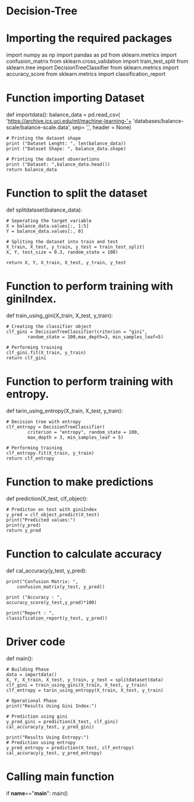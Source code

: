 # Decision-Tree

# Importing the required packages


import numpy as np
import pandas as pd
from sklearn.metrics import confusion_matrix
from sklearn.cross_validation import train_test_split
from sklearn.tree import DecisionTreeClassifier
from sklearn.metrics import accuracy_score
from sklearn.metrics import classification_report
 
# Function importing Dataset
def importdata():
    balance_data = pd.read_csv(
'https://archive.ics.uci.edu/ml/machine-learning-'+
'databases/balance-scale/balance-scale.data',
    sep= ',', header = None)
     
    # Printing the dataset shape
    print ("Dataset Lenght: ", len(balance_data))
    print ("Dataset Shape: ", balance_data.shape)
     
    # Printing the dataset obseravtions
    print ("Dataset: ",balance_data.head())
    return balance_data
 
# Function to split the dataset
def splitdataset(balance_data):
 
    # Seperating the target variable
    X = balance_data.values[:, 1:5]
    Y = balance_data.values[:, 0]
 
    # Spliting the dataset into train and test
    X_train, X_test, y_train, y_test = train_test_split( 
    X, Y, test_size = 0.3, random_state = 100)
     
    return X, Y, X_train, X_test, y_train, y_test
     
# Function to perform training with giniIndex.
def train_using_gini(X_train, X_test, y_train):
 
    # Creating the classifier object
    clf_gini = DecisionTreeClassifier(criterion = "gini",
            random_state = 100,max_depth=3, min_samples_leaf=5)
 
    # Performing training
    clf_gini.fit(X_train, y_train)
    return clf_gini
     
# Function to perform training with entropy.
def tarin_using_entropy(X_train, X_test, y_train):
 
    # Decision tree with entropy
    clf_entropy = DecisionTreeClassifier(
            criterion = "entropy", random_state = 100,
            max_depth = 3, min_samples_leaf = 5)
 
    # Performing training
    clf_entropy.fit(X_train, y_train)
    return clf_entropy
 
 
# Function to make predictions
def prediction(X_test, clf_object):
 
    # Predicton on test with giniIndex
    y_pred = clf_object.predict(X_test)
    print("Predicted values:")
    print(y_pred)
    return y_pred
     
# Function to calculate accuracy
def cal_accuracy(y_test, y_pred):
     
    print("Confusion Matrix: ",
        confusion_matrix(y_test, y_pred))
     
    print ("Accuracy : ",
    accuracy_score(y_test,y_pred)*100)
     
    print("Report : ",
    classification_report(y_test, y_pred))
 
# Driver code
def main():
     
    # Building Phase
    data = importdata()
    X, Y, X_train, X_test, y_train, y_test = splitdataset(data)
    clf_gini = train_using_gini(X_train, X_test, y_train)
    clf_entropy = tarin_using_entropy(X_train, X_test, y_train)
     
    # Operational Phase
    print("Results Using Gini Index:")
     
    # Prediction using gini
    y_pred_gini = prediction(X_test, clf_gini)
    cal_accuracy(y_test, y_pred_gini)
     
    print("Results Using Entropy:")
    # Prediction using entropy
    y_pred_entropy = prediction(X_test, clf_entropy)
    cal_accuracy(y_test, y_pred_entropy)
     
     
# Calling main function
if __name__=="__main__":
    main()
